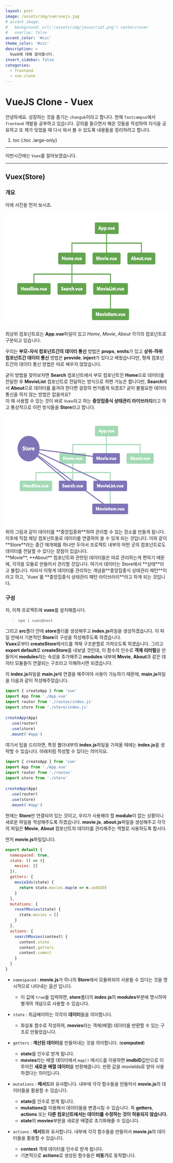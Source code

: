 ```yaml
---
layout: post
image: /assets/img/vue/vuejs.jpg
# accent_image:
#   background: url('/assets/img/javascript.png') center/cover
#   overlay: false
accent_color: '#ccc'
theme_color: '#ccc'
description: >
  VueX에 대해 알아봅시다.
invert_sidebar: false
categories:
  - frontend
  - vue-clone
---
```


# VueJS Clone - Vuex

안녕하세요. 성장하는 것을 즐기는 `changuk`이라고 합니다. 현재 `fastcampus`에서 `frontend` 개발을 공부하고 있습니다. 강의를 들으면서 해온 것들을 작성하여 지식을 공유하고 또 제가 잊었을 때 다시 와서 볼 수 있도록 내용들을 정리하려고 합니다.

1. toc
{:toc .large-only}

---

이번시간에는 `Vuex`를 알아보겠습니다.

---

## Vuex(Store) 
### 개요
아래 사진을 먼저 보시죠.

<img src="/assets/img/vue/vuex-introduction.png" width="650" height="350"  >

최상위 컴포넌트로는 **App.vue**파일이 있고 *Home*, *Movie*, *About* 각각의 컴포넌트로 구분되고 있습니다. 

우리는 **부모-자식 컴포넌트간의 데이터 통신** 방법은 **props**, **emits**가 있고 **상위-하위 컴포넌트간 데이터 통신** 방법은 **provide**, **inject**가 있다고 배웠습니다만, 형제 컴포넌트간의 데이터 통신 방법은 따로 배우지 않았습니다. <br>

굳이 방법을 찾아보자면 **Search** 컴포넌트에서 부모 컴포넌트인 **Home**으로 데이터를 전달한 후 **MovieList** 컴포넌트로 전달하는 방식으로 하면 가능은 합니다만, **Search**에서 **About**으로 데이터를 옮겨야 한다면 굉장히 번거롭게 되겠죠? 굳이 불필요한 데이터 통신을 하지 않는 방법은 없을까요? <br>
이 때 사용할 수 있는 것이 바로 `Vuex`라고 하는 **중앙집중식 상태관리 라이브러리**라고 하고 통상적으로 이런 방식들을 **Store**라고 합니다.

<img src="/assets/img/vue/vuex-store.png" width="650" height="350"  >
위의 그림과 같이 데이터를 **중앙집중화**하여 관리할 수 있는 장소를 만들게 됩니다. 이후에 직접 해당 컴포넌트들로 데이터를 연결하여 쓸 수 있게 되는 것입니다. 이와 같이 **Store**라는 중간 매개체를 하나만 두어서 프로젝트 내부의 어떤 곳의 컴포넌트로도 데이터를 전달할 수 있다는 장점이 있습니다. <br>
**Movie**, **About** 컴포넌트와 관련된 데이터들은 따로 관리하는게 편하기 때문에, 각각을 모듈로 만들어서 관리할 것입니다. 여기서 데이터는 Store에서 **상태**라고 불립니다. 따라서 이렇게 데이터를 관리하는 개념을**중앙집중식 상태관리 패턴**이라고 하고, `Vuex`를 **중앙집중식 상태관리 패턴 라이브러리**라고 하게 되는 것입니다.

### 구성
자, 이제 프로젝트에 **vuex**를 설치해줍시다. 

>`npm i vuex@next`

그리고 **src**폴더 안에 **store**폴더를 생성해주고 **index.js**파일을 생성하겠습니다. 이 파일 안에서 기본적인 **Store**의 구성을 작성해주도록 하겠습니다. <br>
**Vuex**로부터 **createStore**메서드를 객체 구조분할로 가져오도록 하겠습니다. 그리고 **export default**로 **createStore**를 내보낼 것인데, 이 함수의 인수로 **객체 리터럴**을 만들어서 **modules**라는 속성을 추가해주고 **modules** 내부에 **Movie**, **About**과 같은 데이터 모듈들이 연결되는 구조라고 이해하시면 되겠습니다.<br>

이 **index.js**파일을 **main.js**에 연결을 해주어야 사용이 가능하기 때문에, **main.js**파일을 다음과 같이 작성해주었습니다.

```js
import { createApp } from 'vue'
import App from './App.vue'
import router from './routes/index.js'
import store from './store/index.js'

createApp(App)
  .use(router)
  .use(store)
  .mount('#app')
```
여기서 팁을 드리자면, 특정 폴더내부의 **index.js**파일을 가져올 때에는 **index.js**를 생략할 수 있습니다. 아래처럼 작성할 수 있다는 의미지요.

```js
import { createApp } from 'vue'
import App from './App.vue'
import router from './routes'
import store from './store'

createApp(App)
  .use(router)
  .use(store)
  .mount('#app')
```
현재는 **Store**만 연결되어 있는 것이고, 우리가 사용해야 할 **module**이 없는 상황이니 새로운 파일을 작성해주도록 하겠습니다. **movie.js**, **about.js**파일을 생성해주고 각각의 파일은 **Movie**, **About** 컴포넌트의 데이터를 관리해주는 역할로 사용하도록 합시다.<br>

먼저 **movie.js**파일입니다.

```js
export default {
  namespaced: true,
  state: () => ({
    movies: []
  }),
  getters: {
    movieIds(state) {
      return state.movies.map(m => m.imdbID)
    }
  },
  mutations: {
    resetMovies(state) {
      state.movies = []
    }
  },
  actions: {
    searchMovies(context) {
      context.state
      context.getters
      context.commit
    }
  }
}
```
- `namespaced` : **movie.js**가 하나의 **Store**에서 모듈화되어 사용될 수 있다는 것을 명시적으로 나타내는 옵션 입니다. 
  - 이 값에 `true`를 입력하면, **store**폴더의 **index.js**의 **modules**부분에 명시하여 별개의 개념으로 사용할 수 있습니다.

- `state` : 취급해야하는 각각의 **데이터**들을 의미합니다. 
  - 화살표 함수로 작성하여, **movies**라는 객체(배열) 데이터를 반환할 수 있는 구조로 만들었습니다.

- `getters` : **계산된 데이터**를 만들어내는 것을 의미합니다. (**computed**) 
  - **state**를 인수로 받게 됩니다.
  - **movies**라는 배열 데이터에서 `map()` 메서드를 이용하면 **imdbID**값만으로 이루어진 **새로운 배열 데이터**를 반환해줍니다. 반환 값을 movieIds로 받아 사용하겠다는 의미입니다.

- `mutations` : **메서드**와 유사합니다. 내부에 각각 함수들을 만들어서 **movie.js**의 데이터들을 활용할 수 있습니다.
  - **state**를 인수로 받게 됩니다.
  - **mutations**를 이용해서 데이터들을 변경시킬 수 있습니다. 즉 **getters**, **actions** 또는 **다른 컴포넌트에서는 데이터를 수정하는 것이 허용되지 않습니다.**
  - **state**의 **movies**부분을 새로운 배열로 초기화해줄 수 있습니다.

- `actions` : **메서드**와 유사합니다. 내부에 각각 함수들을 만들어서 **movie.js**의 데이터들을 활용할 수 있습니다. 
  - **context** 객체 데이터를 인수로 받게 됩니다.
  - 기본적으로 **actions**로 생성된 함수들은 **비동기**로 동작합니다.